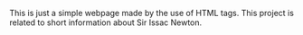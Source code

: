 This is just a simple webpage made by the use of HTML tags. This project is related to short information about Sir Issac Newton.

